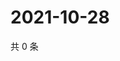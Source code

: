 # 2021-10-28

共 0 条

<!-- BEGIN -->
<!-- 最后更新时间 Thu Oct 28 2021 08:50:09 GMT+0800 (China Standard Time) -->

<!-- END -->
